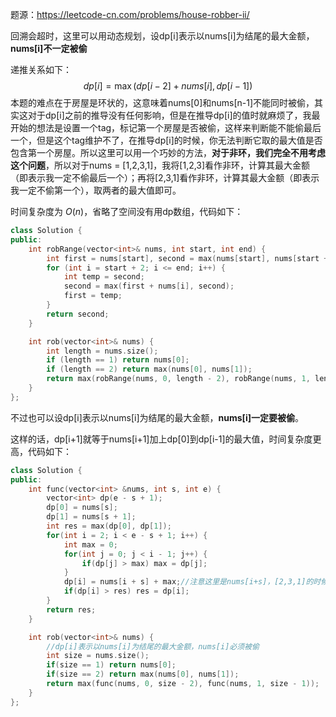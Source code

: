 题源：https://leetcode-cn.com/problems/house-robber-ii/

回溯会超时，这里可以用动态规划，设dp[i]表示以nums[i]为结尾的最大金额，**nums[i]不一定被偷**

递推关系如下：
$$
d p[i]=\max (d p[i-2]+n u m s[i], d p[i-1])
$$
本题的难点在于房屋是环状的，这意味着nums[0]和nums[n-1]不能同时被偷，其实这对于dp[i]之前的推导没有任何影响，但是在推导dp[i]的值时就麻烦了，我最开始的想法是设置一个tag，标记第一个房屋是否被偷，这样来判断能不能偷最后一个，但是这个tag维护不了，在推导dp[i]的时候，你无法判断它取的最大值是否包含第一个房屋。所以这里可以用一个巧妙的方法，**对于非环，我们完全不用考虑这个问题**，所以对于nums = [1,2,3,1]，我将[1,2,3]看作非环，计算其最大金额（即表示我一定不偷最后一个）；再将[2,3,1]看作非环，计算其最大金额（即表示我一定不偷第一个），取两者的最大值即可。

时间复杂度为 $O(n)$，省略了空间没有用dp数组，代码如下：

```c++
class Solution {
public:
    int robRange(vector<int>& nums, int start, int end) {
        int first = nums[start], second = max(nums[start], nums[start + 1]);
        for (int i = start + 2; i <= end; i++) {
            int temp = second;
            second = max(first + nums[i], second);
            first = temp;
        }
        return second;
    }

    int rob(vector<int>& nums) {
        int length = nums.size();
        if (length == 1) return nums[0];
        if (length == 2) return max(nums[0], nums[1]);
        return max(robRange(nums, 0, length - 2), robRange(nums, 1, length - 1));
    }
};
```

不过也可以设dp[i]表示以nums[i]为结尾的最大金额，**nums[i]一定要被偷**。

这样的话，dp[i+1]就等于nums[i+1]加上dp[0]到dp[i-1]的最大值，时间复杂度更高，代码如下：

```c++
class Solution {
public:
    int func(vector<int> &nums, int s, int e) {
        vector<int> dp(e - s + 1);
        dp[0] = nums[s];
        dp[1] = nums[s + 1];
        int res = max(dp[0], dp[1]);
        for(int i = 2; i < e - s + 1; i++) {
            int max = 0;           
            for(int j = 0; j < i - 1; j++) {
                if(dp[j] > max) max = dp[j];
            }
            dp[i] = nums[i + s] + max;//注意这里是nums[i+s]，[2,3,1]的时候下标后移了
            if(dp[i] > res) res = dp[i];
        }
        return res;
    }

    int rob(vector<int>& nums) {
        //dp[i]表示以nums[i]为结尾的最大金额，nums[i]必须被偷
        int size = nums.size();
        if(size == 1) return nums[0];
        if(size == 2) return max(nums[0], nums[1]);
        return max(func(nums, 0, size - 2), func(nums, 1, size - 1));
    }
};
```

